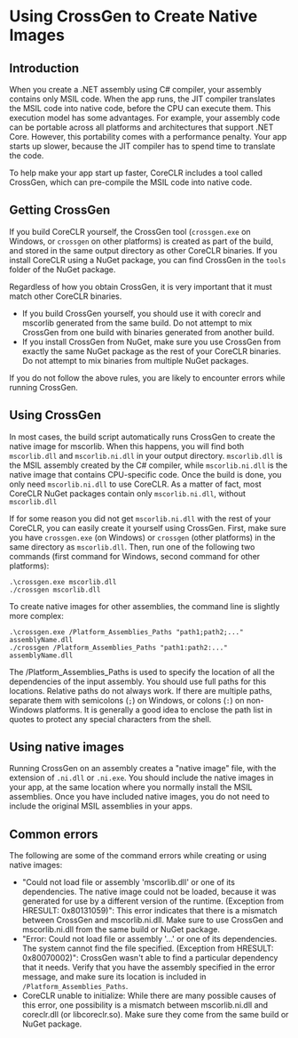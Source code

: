 Using CrossGen to Create Native Images
======================================

Introduction
------------

When you create a .NET assembly using C# compiler, your assembly contains only MSIL code.
When the app runs, the JIT compiler translates the MSIL code into native code, before the CPU can execute them.
This execution model has some advantages. For example, your assembly code can be portable across all platforms and architectures that support .NET Core.
However, this portability comes with a performance penalty. Your app starts up slower, because the JIT compiler has to spend time to translate the code.

To help make your app start up faster, CoreCLR includes a tool called CrossGen, which can pre-compile the MSIL code into native code.

Getting CrossGen
----------------

If you build CoreCLR yourself, the CrossGen tool (`crossgen.exe` on Windows, or `crossgen` on other platforms) is created as part of the build, and stored in the same output directory as other CoreCLR binaries.
If you install CoreCLR using a NuGet package, you can find CrossGen in the `tools` folder of the NuGet package.

Regardless of how you obtain CrossGen, it is very important that it must match other CoreCLR binaries.
- If you build CrossGen yourself, you should use it with coreclr and mscorlib generated from the same build. Do not attempt to mix CrossGen from one build with binaries generated from another build.
- If you install CrossGen from NuGet, make sure you use CrossGen from exactly the same NuGet package as the rest of your CoreCLR binaries. Do not attempt to mix binaries from multiple NuGet packages.

If you do not follow the above rules, you are likely to encounter errors while running CrossGen.

Using CrossGen
--------------

In most cases, the build script automatically runs CrossGen to create the native image for mscorlib.
When this happens, you will find both `mscorlib.dll` and `mscorlib.ni.dll` in your output directory.
`mscorlib.dll` is the MSIL assembly created by the C# compiler, while `mscorlib.ni.dll` is the native image that contains CPU-specific code.
Once the build is done, you only need `mscorlib.ni.dll` to use CoreCLR.
As a matter of fact, most CoreCLR NuGet packages contain only `mscorlib.ni.dll`, without `mscorlib.dll`

If for some reason you did not get `mscorlib.ni.dll` with the rest of your CoreCLR, you can easily create it yourself using CrossGen.
First, make sure you have `crossgen.exe` (on Windows) or `crossgen` (other platforms) in the same directory as `mscorlib.dll`.
Then, run one of the following two commands (first command for Windows, second command for other platforms):

    .\crossgen.exe mscorlib.dll
    ./crossgen mscorlib.dll
    
To create native images for other assemblies, the command line is slightly more complex:

    .\crossgen.exe /Platform_Assemblies_Paths "path1;path2;..." assemblyName.dll
    ./crossgen /Platform_Assemblies_Paths "path1:path2:..." assemblyName.dll
    
The /Platform_Assemblies_Paths is used to specify the location of all the dependencies of the input assembly.
You should use full paths for this locations. Relative paths do not always work.
If there are multiple paths, separate them with semicolons (`;`) on Windows, or colons (`:`) on non-Windows platforms.
It is generally a good idea to enclose the path list in quotes to protect any special characters from the shell.

Using native images
-------------------

Running CrossGen on an assembly creates a "native image" file, with the extension of `.ni.dll` or `.ni.exe`.
You should include the native images in your app, at the same location where you normally install the MSIL assemblies.
Once you have included native images, you do not need to include the original MSIL assemblies in your apps.

Common errors
-------------

The following are some of the command errors while creating or using native images:
- "Could not load file or assembly 'mscorlib.dll' or one of its dependencies. The native image could not be loaded, because it was generated for use by a different version of the runtime. (Exception from HRESULT: 0x80131059)": This error indicates that there is a mismatch between CrossGen and mscorlib.ni.dll. Make sure to use CrossGen and mscorlib.ni.dll from the same build or NuGet package.
- "Error: Could not load file or assembly '...' or one of its dependencies. The system cannot find the file specified. (Exception from HRESULT: 0x80070002)": CrossGen wasn't able to find a particular dependency that it needs. Verify that you have the assembly specified in the error message, and make sure its location is included in `/Platform_Assemblies_Paths`.
- CoreCLR unable to initialize: While there are many possible causes of this error, one possibility is a mismatch between mscorlib.ni.dll and coreclr.dll (or libcoreclr.so). Make sure they come from the same build or NuGet package.
